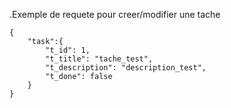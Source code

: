 .Exemple de requete pour creer/modifier une tache

```shell
{
    "task":{
        "t_id": 1,
        "t_title": "tache_test",
        "t_description": "description_test",
        "t_done": false
    }
}
```
